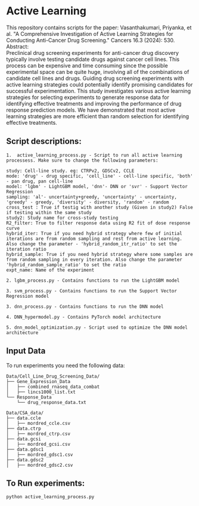# Active Learning

This repository contains scripts for the paper: Vasanthakumari, Priyanka, et al. "A Comprehensive Investigation of Active Learning Strategies for Conducting Anti-Cancer Drug Screening." Cancers 16.3 (2024): 530.  
Abstract:  
Preclinical drug screening experiments for anti-cancer drug discovery typically involve testing candidate drugs against cancer cell lines. This process can be expensive and time consuming since the possible experimental space can be quite huge, involving all of the combinations of candidate cell lines and drugs. Guiding drug screening experiments with active learning strategies could potentially identify promising candidates for successful experimentation. This study investigates various active learning strategies for selecting experiments to generate response data for identifying effective treatments and improving the performance of drug response prediction models. We have demonstrated that most active learning strategies are more efficient than random selection for identifying effective treatments.

## Script descriptions:   
```
1.  active_learning_process.py - Script to run all active learning processess. Make sure to change the following parameters:

study: Cell-line study. eg: CTRPv2, GDSCv2, CCLE
mode: 'drug' - drug specific, 'cell_line' - cell-line specific, 'both' - pan drug, pan cell-line
model: 'lgbm' - LightGBM model, 'dnn'- DNN or 'svr' - Support Vector Regression
sampling: 'al'- uncertainty+greedy, 'uncertainty' - uncertainty, 'greedy' - greedy, 'diversity' - diversity, 'random' - random
cross_test : True if testig with another study (Given in study2) False if testing within the same study
study2: Study name for cross-study testing
R2_filter: True to filter response data using R2 fit of dose response curve
hybrid_iter: True if you need hybrid strategy where few of initial iterations are from random sampling and rest from active learning. Also change the parameter - 'hybrid_random_itr_ratio' to set the iteration ratio
hybrid_sample: True if you need hybrid strategy where some samples are from random sampling in every iteration. Also change the parameter 'hybrid_random_sample_ratio' to set the ratio
expt_name: Name of the experiment

2. lgbm_process.py - Contains functions to run the LightGBM model

3. svm_process.py - Contains functions to run the Support Vector Regression model

3. dnn_process.py - Contains functions to run the DNN model

4. DNN_hypermodel.py - Contains PyTorch model architecture

5. dnn_model_optimization.py - Script used to optimize the DNN model architecture
```

## Input Data
To run experiments you need the following data:
```
Data/Cell_Line_Drug_Screening_Data/
├── Gene_Expression_Data
│   ├── combined_rnaseq_data_combat
│   ├── lincs1000_list.txt
└── Response_Data
    └── drug_response_data.txt

Data/CSA_data/
├── data.ccle
│   ├── mordred_ccle.csv
├── data.ctrp
│   ├── mordred_ctrp.csv
├── data.gcsi
│   ├── mordred_gcsi.csv
├── data.gdsc1
│   ├── mordred_gdsc1.csv
├── data.gdsc2
│   ├── mordred_gdsc2.csv
```

## To Run experiments:
```bash
python active_learning_process.py
```


